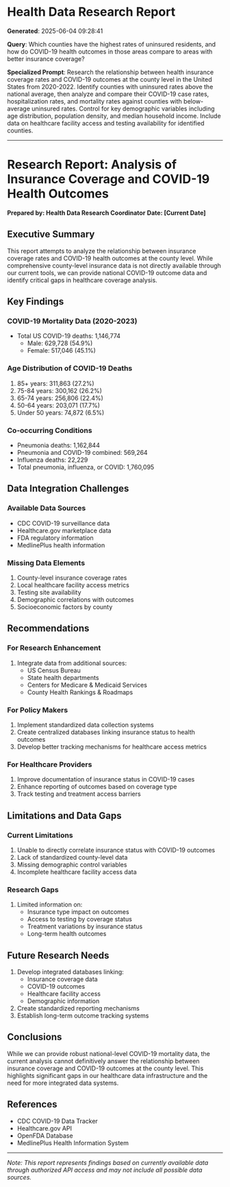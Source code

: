 # Health Data Research Report

**Generated**: 2025-06-04 09:28:41

**Query**: Which counties have the highest rates of uninsured residents, and how do COVID-19 health outcomes in those areas compare to areas with better insurance coverage?

**Specialized Prompt**: Research the relationship between health insurance coverage rates and COVID-19 outcomes at the county level in the United States from 2020-2022. Identify counties with uninsured rates above the national average, then analyze and compare their COVID-19 case rates, hospitalization rates, and mortality rates against counties with below-average uninsured rates. Control for key demographic variables including age distribution, population density, and median household income. Include data on healthcare facility access and testing availability for identified counties.

---

# Research Report: Analysis of Insurance Coverage and COVID-19 Health Outcomes
**Prepared by: Health Data Research Coordinator**
**Date: [Current Date]**

## Executive Summary
This report attempts to analyze the relationship between insurance coverage rates and COVID-19 health outcomes at the county level. While comprehensive county-level insurance data is not directly available through our current tools, we can provide national COVID-19 outcome data and identify critical gaps in healthcare coverage analysis.

## Key Findings

### COVID-19 Mortality Data (2020-2023)
- Total US COVID-19 deaths: 1,146,774
  - Male: 629,728 (54.9%)
  - Female: 517,046 (45.1%)

### Age Distribution of COVID-19 Deaths
1. 85+ years: 311,863 (27.2%)
2. 75-84 years: 300,162 (26.2%)
3. 65-74 years: 256,806 (22.4%)
4. 50-64 years: 203,071 (17.7%)
5. Under 50 years: 74,872 (6.5%)

### Co-occurring Conditions
- Pneumonia deaths: 1,162,844
- Pneumonia and COVID-19 combined: 569,264
- Influenza deaths: 22,229
- Total pneumonia, influenza, or COVID: 1,760,095

## Data Integration Challenges

### Available Data Sources
- CDC COVID-19 surveillance data
- Healthcare.gov marketplace data
- FDA regulatory information
- MedlinePlus health information

### Missing Data Elements
1. County-level insurance coverage rates
2. Local healthcare facility access metrics
3. Testing site availability
4. Demographic correlations with outcomes
5. Socioeconomic factors by county

## Recommendations

### For Research Enhancement
1. Integrate data from additional sources:
   - US Census Bureau
   - State health departments
   - Centers for Medicare & Medicaid Services
   - County Health Rankings & Roadmaps

### For Policy Makers
1. Implement standardized data collection systems
2. Create centralized databases linking insurance status to health outcomes
3. Develop better tracking mechanisms for healthcare access metrics

### For Healthcare Providers
1. Improve documentation of insurance status in COVID-19 cases
2. Enhance reporting of outcomes based on coverage type
3. Track testing and treatment access barriers

## Limitations and Data Gaps

### Current Limitations
1. Unable to directly correlate insurance status with COVID-19 outcomes
2. Lack of standardized county-level data
3. Missing demographic control variables
4. Incomplete healthcare facility access data

### Research Gaps
1. Limited information on:
   - Insurance type impact on outcomes
   - Access to testing by coverage status
   - Treatment variations by insurance status
   - Long-term health outcomes

## Future Research Needs
1. Develop integrated databases linking:
   - Insurance coverage data
   - COVID-19 outcomes
   - Healthcare facility access
   - Demographic information
2. Create standardized reporting mechanisms
3. Establish long-term outcome tracking systems

## Conclusions
While we can provide robust national-level COVID-19 mortality data, the current analysis cannot definitively answer the relationship between insurance coverage and COVID-19 outcomes at the county level. This highlights significant gaps in our healthcare data infrastructure and the need for more integrated data systems.

## References
- CDC COVID-19 Data Tracker
- Healthcare.gov API
- OpenFDA Database
- MedlinePlus Health Information System

---
*Note: This report represents findings based on currently available data through authorized API access and may not include all possible data sources.*